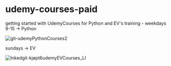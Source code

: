 # udemy-courses-paid
getting started with UdemyCourses for Python and EV's training - weekdays 9-15 -> Python

![git-udemyPythonCourses2](https://user-images.githubusercontent.com/103030864/196764442-c4c79691-15a9-406d-9135-3fe1fd5e8170.jpg)


sundays -> EV

![Inkedgit-kjøpt6udemyEVCourses_LI](https://user-images.githubusercontent.com/103030864/196753973-efd78dce-d6c1-45f1-8aa7-290fe2ae8764.jpg)
